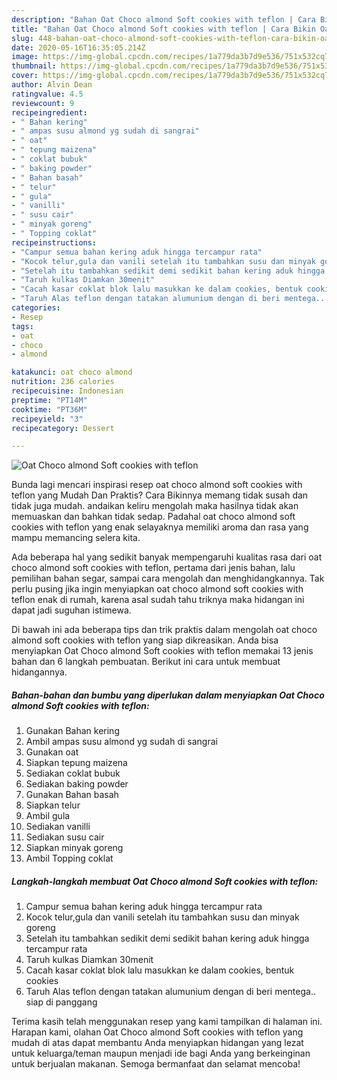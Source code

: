 ```yaml
---
description: "Bahan Oat Choco almond Soft cookies with teflon | Cara Bikin Oat Choco almond Soft cookies with teflon Yang Enak Dan Lezat"
title: "Bahan Oat Choco almond Soft cookies with teflon | Cara Bikin Oat Choco almond Soft cookies with teflon Yang Enak Dan Lezat"
slug: 448-bahan-oat-choco-almond-soft-cookies-with-teflon-cara-bikin-oat-choco-almond-soft-cookies-with-teflon-yang-enak-dan-lezat
date: 2020-05-16T16:35:05.214Z
image: https://img-global.cpcdn.com/recipes/1a779da3b7d9e536/751x532cq70/oat-choco-almond-soft-cookies-with-teflon-foto-resep-utama.jpg
thumbnail: https://img-global.cpcdn.com/recipes/1a779da3b7d9e536/751x532cq70/oat-choco-almond-soft-cookies-with-teflon-foto-resep-utama.jpg
cover: https://img-global.cpcdn.com/recipes/1a779da3b7d9e536/751x532cq70/oat-choco-almond-soft-cookies-with-teflon-foto-resep-utama.jpg
author: Alvin Dean
ratingvalue: 4.5
reviewcount: 9
recipeingredient:
- " Bahan kering"
- " ampas susu almond yg sudah di sangrai"
- " oat"
- " tepung maizena"
- " coklat bubuk"
- " baking powder"
- " Bahan basah"
- " telur"
- " gula"
- " vanilli"
- " susu cair"
- " minyak goreng"
- " Topping coklat"
recipeinstructions:
- "Campur semua bahan kering aduk hingga tercampur rata"
- "Kocok telur,gula dan vanili setelah itu tambahkan susu dan minyak goreng"
- "Setelah itu tambahkan sedikit demi sedikit bahan kering aduk hingga tercampur rata"
- "Taruh kulkas Diamkan 30menit"
- "Cacah kasar coklat blok lalu masukkan ke dalam cookies, bentuk cookies"
- "Taruh Alas teflon dengan tatakan alumunium dengan di beri mentega.. siap di panggang"
categories:
- Resep
tags:
- oat
- choco
- almond

katakunci: oat choco almond 
nutrition: 236 calories
recipecuisine: Indonesian
preptime: "PT14M"
cooktime: "PT36M"
recipeyield: "3"
recipecategory: Dessert

---
```



![Oat Choco almond Soft cookies with teflon](https://img-global.cpcdn.com/recipes/1a779da3b7d9e536/751x532cq70/oat-choco-almond-soft-cookies-with-teflon-foto-resep-utama.jpg)

Bunda lagi mencari inspirasi resep oat choco almond soft cookies with teflon yang Mudah Dan Praktis? Cara Bikinnya memang tidak susah dan tidak juga mudah. andaikan keliru mengolah maka hasilnya tidak akan memuaskan dan bahkan tidak sedap. Padahal oat choco almond soft cookies with teflon yang enak selayaknya memiliki aroma dan rasa yang mampu memancing selera kita.

Ada beberapa hal yang sedikit banyak mempengaruhi kualitas rasa dari oat choco almond soft cookies with teflon, pertama dari jenis bahan, lalu pemilihan bahan segar, sampai cara mengolah dan menghidangkannya. Tak perlu pusing jika ingin menyiapkan oat choco almond soft cookies with teflon enak di rumah, karena asal sudah tahu triknya maka hidangan ini dapat jadi suguhan istimewa.




Di bawah ini ada beberapa tips dan trik praktis dalam mengolah oat choco almond soft cookies with teflon yang siap dikreasikan. Anda bisa menyiapkan Oat Choco almond Soft cookies with teflon memakai 13 jenis bahan dan 6 langkah pembuatan. Berikut ini cara untuk membuat hidangannya.

<!--inarticleads1-->

##### Bahan-bahan dan bumbu yang diperlukan dalam menyiapkan Oat Choco almond Soft cookies with teflon:

1. Gunakan  Bahan kering
1. Ambil  ampas susu almond yg sudah di sangrai
1. Gunakan  oat
1. Siapkan  tepung maizena
1. Sediakan  coklat bubuk
1. Sediakan  baking powder
1. Gunakan  Bahan basah
1. Siapkan  telur
1. Ambil  gula
1. Sediakan  vanilli
1. Sediakan  susu cair
1. Siapkan  minyak goreng
1. Ambil  Topping coklat




<!--inarticleads2-->

##### Langkah-langkah membuat Oat Choco almond Soft cookies with teflon:

1. Campur semua bahan kering aduk hingga tercampur rata
1. Kocok telur,gula dan vanili setelah itu tambahkan susu dan minyak goreng
1. Setelah itu tambahkan sedikit demi sedikit bahan kering aduk hingga tercampur rata
1. Taruh kulkas Diamkan 30menit
1. Cacah kasar coklat blok lalu masukkan ke dalam cookies, bentuk cookies
1. Taruh Alas teflon dengan tatakan alumunium dengan di beri mentega.. siap di panggang




Terima kasih telah menggunakan resep yang kami tampilkan di halaman ini. Harapan kami, olahan Oat Choco almond Soft cookies with teflon yang mudah di atas dapat membantu Anda menyiapkan hidangan yang lezat untuk keluarga/teman maupun menjadi ide bagi Anda yang berkeinginan untuk berjualan makanan. Semoga bermanfaat dan selamat mencoba!
